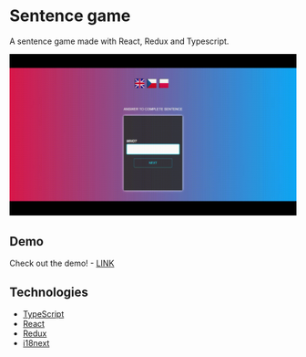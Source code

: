 # Sentence game

A sentence game made with React, Redux and Typescript.

![Design preview](preview.gif)

## Demo

Check out the demo! - [LINK]()

## Technologies

* [TypeScript](https://www.typescriptlang.org/)
* [React](https://reactjs.org/)
* [Redux](https://redux.js.org/)
* [i18next](https://www.i18next.com/)